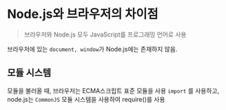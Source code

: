 # Node.js와 브라우저의 차이점

> 브라우저와 Node.js 모두 JavaScript를 프로그래밍 언어로 사용

브라우저에 있는 `document, window`가 Node.js에는 존재하지 않음.

## 모듈 시스템

모듈을 불러올 때, 브라우저는 ECMA스크립트 표준 모듈을 사용
`import` 를 사용하고, node.js는 `CommonJS` 모듈 시스템을 사용하여 require()를 사용